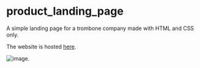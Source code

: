 # product_landing_page
A simple landing page for a trombone company made with HTML and CSS only.

The website is hosted [here](https://super-cool-product-landing-page.netlify.app/).

![image](https://user-images.githubusercontent.com/69646100/155447625-4db45595-0a63-4b6f-a563-12798a080b21.png).
